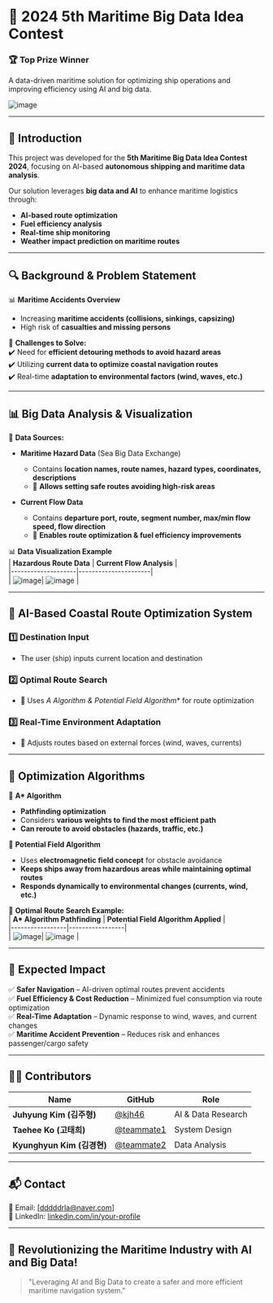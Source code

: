 # 🚢 2024 5th Maritime Big Data Idea Contest  

### 🏆 **Top Prize Winner**  

A data-driven maritime solution for optimizing ship operations and improving efficiency using AI and big data.  

![image](https://github.com/user-attachments/assets/04e0281a-9eb5-47c0-a520-d1a8039d7e14)


---

## 🌊 Introduction  
This project was developed for the **5th Maritime Big Data Idea Contest 2024**, focusing on AI-based **autonomous shipping and maritime data analysis**.  

Our solution leverages **big data and AI** to enhance maritime logistics through:
- **AI-based route optimization**
- **Fuel efficiency analysis**
- **Real-time ship monitoring**
- **Weather impact prediction on maritime routes**  

---

## 🔍 Background & Problem Statement  
📊 **Maritime Accidents Overview**  
- Increasing **maritime accidents (collisions, sinkings, capsizing)**  
- High risk of **casualties and missing persons**  

📌 **Challenges to Solve:**  
✔️ Need for **efficient detouring methods to avoid hazard areas**  
✔️ Utilizing **current data to optimize coastal navigation routes**  
✔️ Real-time **adaptation to environmental factors (wind, waves, etc.)**  

---

## 📊 Big Data Analysis & Visualization  
🔹 **Data Sources:**  
- **Maritime Hazard Data** (Sea Big Data Exchange)  
  - Contains **location names, route names, hazard types, coordinates, descriptions**  
  - 📌 **Allows setting safe routes avoiding high-risk areas**  

- **Current Flow Data**  
  - Contains **departure port, route, segment number, max/min flow speed, flow direction**  
  - 📌 **Enables route optimization & fuel efficiency improvements**  

📊 **Data Visualization Example**  
| **Hazardous Route Data** | **Current Flow Analysis** |  
|--------------------|----------------------|  
| ![image](https://github.com/user-attachments/assets/75534f52-42c1-450e-a9ed-ccf8f23ad224)| ![image](https://github.com/user-attachments/assets/42b64a22-774d-4d96-85f3-39ba5447d0fd)
 |  

---

## 🚀 AI-Based Coastal Route Optimization System  
### **1️⃣ Destination Input**  
- The user (ship) inputs current location and destination  

### **2️⃣ Optimal Route Search**  
- 📌 Uses **A* Algorithm & Potential Field Algorithm** for route optimization  

### **3️⃣ Real-Time Environment Adaptation**  
- 📌 Adjusts routes based on external forces (wind, waves, currents)  

---

## 🧠 Optimization Algorithms  
🔹 **A\* Algorithm**  
- **Pathfinding optimization**  
- Considers **various weights to find the most efficient path**  
- **Can reroute to avoid obstacles (hazards, traffic, etc.)**  

🔹 **Potential Field Algorithm**  
- Uses **electromagnetic field concept** for obstacle avoidance  
- **Keeps ships away from hazardous areas while maintaining optimal routes**  
- **Responds dynamically to environmental changes (currents, wind, etc.)**  

📌 **Optimal Route Search Example:**  
| **A\* Algorithm Pathfinding** | **Potential Field Algorithm Applied** |  
|-----------------|-----------------|  
| ![image](https://github.com/user-attachments/assets/11f073b2-2c39-4e51-ba22-3fd3f6ce74a0)| ![image](https://github.com/user-attachments/assets/5419a587-6066-4a50-a773-6a1d79e1fc45)
 |  

---

## 🌊 Expected Impact  
✅ **Safer Navigation** – AI-driven optimal routes prevent accidents  
✅ **Fuel Efficiency & Cost Reduction** – Minimized fuel consumption via route optimization  
✅ **Real-Time Adaptation** – Dynamic response to wind, waves, and current changes  
✅ **Maritime Accident Prevention** – Reduces risk and enhances passenger/cargo safety  

---

## 👨‍💻 Contributors  
| Name | GitHub | Role |  
|------|--------|------|  
| **Juhyung Kim (김주형)** | [@kjh46](https://github.com/kjh46) | AI & Data Research |  
| **Taehee Ko (고태희)** | [@teammate1](https://github.com/teammate1) | System Design |  
| **Kyunghyun Kim (김경현)** | [@teammate2](https://github.com/teammate2) | Data Analysis |  

---

## 📬 Contact  
📧 Email: [dddddrla@naver.com]  
🔗 LinkedIn: [linkedin.com/in/your-profile](https://linkedin.com/in/your-profile)  

---

## 🚀 Revolutionizing the Maritime Industry with AI and Big Data!  
> "Leveraging AI and Big Data to create a safer and more efficient maritime navigation system."
